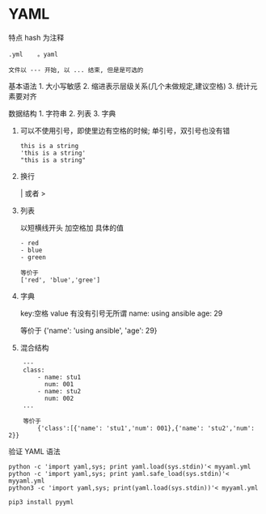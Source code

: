 
# YAML

特点
    hash 为注释

    .yml    。yaml

    文件以 --- 开始, 以 ... 结束, 但是是可选的


基本语法
    1. 大小写敏感
    2. 缩进表示层级关系(几个未做规定,建议空格)
    3. 统计元素要对齐

数据结构
    1. 字符串
    2. 列表
    3. 字典


    
1. 可以不使用引号，即使里边有空格的时候; 单引号，双引号也没有错

    ```
    this is a string
    'this is a string'
    "this is a string"

    ```
2. 换行

    | 或者 >

3. 列表

    以短横线开头 加空格加 具体的值

    ```
    - red
    - blue
    - green

    等价于
    ['red', 'blue','gree']
    ```

4. 字典

    key:空格 value      有没有引号无所谓
    name: using ansible
    age: 29

    等价于
    {'name': 'using ansible', 'age': 29}

5. 混合结构


```
    ---
    class:
        - name: stu1
          num: 001
        - name: stu2
          num: 002
    ...

    等价于
        {'class':[{'name': 'stu1','num': 001},{'name': 'stu2','num': 2}}

```


验证 YAML 语法

    python -c 'import yaml,sys; print yaml.load(sys.stdin)'< myyaml.yml
    python -c 'import yaml,sys; print yaml.safe_load(sys.stdin)'< myyaml.yml
    python3 -c 'import yaml,sys; print(yaml.load(sys.stdin))'< myyaml.yml

    pip3 install pyyml
